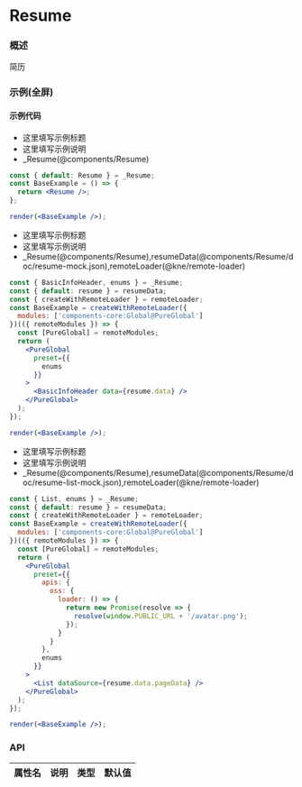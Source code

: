 
# Resume


### 概述

简历


### 示例(全屏)

#### 示例代码

- 这里填写示例标题
- 这里填写示例说明
- _Resume(@components/Resume)

```jsx
const { default: Resume } = _Resume;
const BaseExample = () => {
  return <Resume />;
};

render(<BaseExample />);

```

- 这里填写示例标题
- 这里填写示例说明
- _Resume(@components/Resume),resumeData(@components/Resume/doc/resume-mock.json),remoteLoader(@kne/remote-loader)

```jsx
const { BasicInfoHeader, enums } = _Resume;
const { default: resume } = resumeData;
const { createWithRemoteLoader } = remoteLoader;
const BaseExample = createWithRemoteLoader({
  modules: ['components-core:Global@PureGlobal']
})(({ remoteModules }) => {
  const [PureGlobal] = remoteModules;
  return (
    <PureGlobal
      preset={{
        enums
      }}
    >
      <BasicInfoHeader data={resume.data} />
    </PureGlobal>
  );
});

render(<BaseExample />);

```

- 这里填写示例标题
- 这里填写示例说明
- _Resume(@components/Resume),resumeData(@components/Resume/doc/resume-list-mock.json),remoteLoader(@kne/remote-loader)

```jsx
const { List, enums } = _Resume;
const { default: resume } = resumeData;
const { createWithRemoteLoader } = remoteLoader;
const BaseExample = createWithRemoteLoader({
  modules: ['components-core:Global@PureGlobal']
})(({ remoteModules }) => {
  const [PureGlobal] = remoteModules;
  return (
    <PureGlobal
      preset={{
        apis: {
          oss: {
            loader: () => {
              return new Promise(resolve => {
                resolve(window.PUBLIC_URL + '/avatar.png');
              });
            }
          }
        },
        enums
      }}
    >
      <List dataSource={resume.data.pageData} />
    </PureGlobal>
  );
});

render(<BaseExample />);

```


### API

|属性名|说明|类型|默认值|
|  ---  | ---  | --- | --- |

